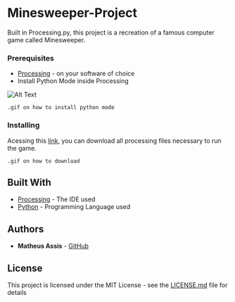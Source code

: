 # Minesweeper-Project

Built in Processing.py, this project is a recreation of a famous computer game called Minesweeper. 

### Prerequisites

* [Processing](https://processing.org/download/) - on your software of choice
* Install Python Mode inside Processing

![Alt Text](https://media.giphy.com/media/vFKqnCdLPNOKc/giphy.gif)

```
.gif on how to install python mode
```

### Installing

Acessing this [link](https://uploadfiles.io/bjku7f2g), you can download all processing files necessary to run the game.

```
.gif on how to download
```

## Built With

* [Processing](https://processing.org/) - The IDE used
* [Python](https://www.python.org/) - Programming Language used

## Authors

* **Matheus Assis** - [GitHub](https://github.com/MatheusMAssis)

## License

This project is licensed under the MIT License - see the [LICENSE.md](LICENSE.md) file for details

